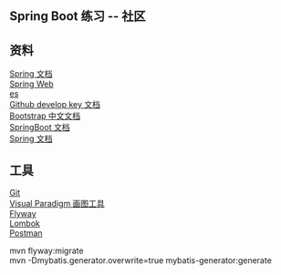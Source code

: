 ## Spring Boot 练习 -- 社区  

## 资料  
[Spring 文档](https://spring.io/guides/)  
[Spring Web](https://spring.io/guides/gs/serving-web-content/)  
[es](https://elasticsearch.cn/explore/)  
[Github develop key 文档](https://developer.github.com/v3/guides/managing-deploy-keys/#deploy-keys/)  
[Bootstrap 中文文档](https://v3.bootcss.com/components/)  
[SpringBoot 文档](https://docs.spring.io/spring-boot/docs/current/reference/htmlsingle/)  
[Spring 文档](https://docs.spring.io/spring/docs/current/spring-framework-reference/)  

## 工具  
[Git](https://git-scm.com/download)  
[Visual Paradigm 画图工具](https://www.visual-paradigm.com/)  
[Flyway](https://www.flyway.org/)  
[Lombok](https://projectlombok.org/)  
[Postman](https://chrome.google.com/webstore/detail/coohdfgbiolnekdpbcijmhambjff/)  

mvn flyway:migrate  
mvn -Dmybatis.generator.overwrite=true mybatis-generator:generate
